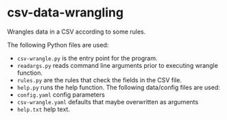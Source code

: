 # csv-data-wrangling
Wrangles data in a CSV according to some rules.

The following Python files are used:
- `csv-wrangle.py` is the entry point for the program.
- `readargs.py` reads command line arguments prior to executing wrangle function.
- `rules.py` are the rules that check the fields in the CSV file.
- `help.py` runs the help function.
The following data/config files are used:
- `config.yaml` config parameters
- `csv-wrangle.yaml` defaults that maybe overwritten as arguments
- `help.txt` help text.
